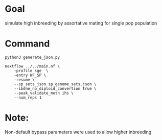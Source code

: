 # Goal

simulate high inbreeding by assortative mating
for single pop population 



# Command

```
python3 generate_json.py

nextflow ../../main.nf \
    -profile sge  \
    -entry WF_SP \
    -resume \
    --sp_sets_json sp_genome_sets.json \
    --ibdne_no_diploid_convertion true \
    --peak_validate_meth ihs \
    --num_reps 1 
```

# Note: 

Non-default bypass parameters were used to allow higher inbreeding
